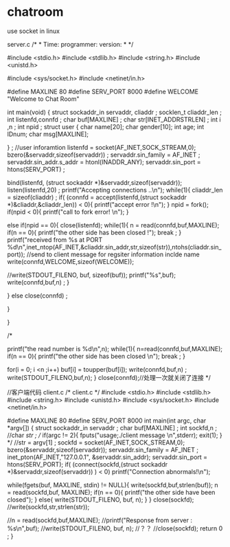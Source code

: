 # chatroom
use socket in linux

server.c
/*
*
Time:
programmer:
version:
*
*/


#include <stdio.h>
#include <stdlib.h>
#include <string.h>
#include <unistd.h>


#include <sys/socket.h>
#include <netinet/in.h>


#define MAXLINE 80 
#define SERV_PORT 8000
#define WELCOME "Welcome to Chat Room"


int main(void)
{
struct sockaddr_in servaddr, cliaddr ;
socklen_t cliaddr_len ;
int listenfd,connfd ;
char buf[MAXLINE] ;
char str[INET_ADDRSTRLEN] ;
int i ,n ;
int npid ;
struct user {
char name[20];
char gender[10];
int age;
int IDnum;
char msg[MAXLINE];

} ;
//user inforamtion
listenfd = socket(AF_INET,SOCK_STREAM,0);
bzero(&servaddr,sizeof(servaddr)) ;
servaddr.sin_family = AF_INET ;
servaddr.sin_addr.s_addr = htonl(INADDR_ANY);
servaddr.sin_port = htons(SERV_PORT) ;

bind(listenfd, (struct sockaddr *)&servaddr,sizeof(servaddr));
listen(listenfd,20) ;
printf("Accepting connections ..\n");
while(1){
cliaddr_len = sizeof(cliaddr) ;
if( (connfd = accept(listenfd,(struct sockaddr *)&cliaddr,&cliaddr_len)) < 0){
printf("accept error !\n");
}
npid = fork();
if(npid < 0){
printf("call to fork error! \n");
}


else if(npid == 0){
close(listenfd);
while(1){
n = read(connfd,buf,MAXLINE);
if(n == 0){
printf("the other side has been closed !");
break ;
}
printf("received from %s at PORT %d\n",inet_ntop(AF_INET,&cliaddr.sin_addr,str,sizeof(str)),ntohs(cliaddr.sin_port));
//send to client message for regsiter information inclde name 
write(connfd,WELCOME,sizeof(WELCOME));

//write(STDOUT_FILENO, buf, sizeof(buf));
printf("%s",buf);
write(connfd,buf,n) ;
}


}
else 
close(connfd) ;


}

}


/*



printf("the read number is %d\n",n);
while(1){
n=read(connfd,buf,MAXLINE);
if(n == 0){
printf("the other side has been closed \n");
break ;
}


for(i = 0; i <n ;i++)
buf[i] = toupper(buf[i]);
write(connfd,buf,n) ;
write(STDOUT_FILENO,buf,n);
}
close(connfd);//处理一次就关闭了连接
*/


//客户端代码
client.c
/* client.c */
#include <stdio.h>
#include <stdlib.h>
#include <string.h>
#include <unistd.h>
#include <sys/socket.h>
#include <netinet/in.h>


#define MAXLINE 80
#define SERV_PORT 8000
int main(int argc, char *argv[])
{
struct sockaddr_in servaddr ;
char buf[MAXLINE] ;
int sockfd,n ;
//char *str ;
/*
if(argc != 2){
fputs("usage;./client message \n",stderr);
exit(1);
}
*/
//str = argv[1] ;
sockfd = socket(AF_INET,SOCK_STREAM,0);
bzero(&servaddr,sizeof(servaddr));
servaddr.sin_family = AF_INET ;
inet_pton(AF_INET,"127.0.0.1", &servaddr.sin_addr);
servaddr.sin_port = htons(SERV_PORT);
if( (connect(sockfd,(struct sockaddr *)&servaddr,sizeof(servaddr)) ) < 0)
printf("Connection abnormals!\n");

while(fgets(buf, MAXLINE, stdin) != NULL){
write(sockfd,buf,strlen(buf));
n = read(sockfd,buf, MAXLINE);
if(n == 0){
printf("the other side have been closed");
}
else{
write(STDOUT_FILENO, buf, n);
}
}
close(sockfd);
//write(sockfd,str,strlen(str));

//n = read(sockfd,buf,MAXLINE);
//printf("Response from server : %s\n",buf);
//write(STDOUT_FILENO, buf, n);
//？？
//close(sockfd);
return 0 ;
}
